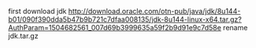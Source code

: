 first download jdk  http://download.oracle.com/otn-pub/java/jdk/8u144-b01/090f390dda5b47b9b721c7dfaa008135/jdk-8u144-linux-x64.tar.gz?AuthParam=1504682561_007d69b3999635a59f2b9d91e9c7d58e
rename jdk.tar.gz   